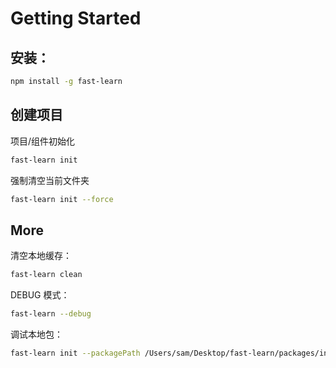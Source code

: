 # Getting Started

## 安装：

```bash
npm install -g fast-learn
```

## 创建项目

项目/组件初始化

```bash
fast-learn init
```

强制清空当前文件夹

```bash
fast-learn init --force
```

## More

清空本地缓存：

```bash
fast-learn clean
```

DEBUG 模式：

```bash
fast-learn --debug
```

调试本地包：

```bash
fast-learn init --packagePath /Users/sam/Desktop/fast-learn/packages/init/
```

